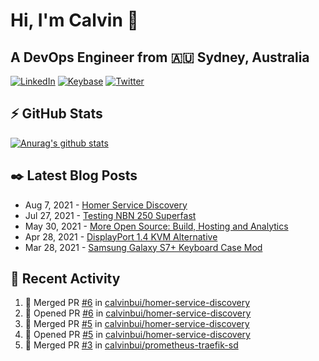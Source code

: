 # Hi, I'm Calvin 🍭
## A DevOps Engineer from 🇦🇺 Sydney, Australia</h3>

[![LinkedIn](https://img.shields.io/badge/-c–bui-0077B5?style=flat-square&labelColor=0077B5&logo=LinkedIn&logoColor=white)](https://www.linkedin.com/in/c-bui/)
[![Keybase](https://img.shields.io/badge/-calvinbui-ff6f21?style=flat-square&labelColor=ff6f21&logo=Keybase&logoColor=white)](https://keybase.io/calvinbui)
[![Twitter](https://img.shields.io/badge/-ASAPCalvin-1DA1F2?style=flat-square&labelColor=1DA1F2&logo=Twitter&logoColor=white)](https://twitter.com/ASAPCalvin)

<!-- https://github.com/rishavanand/github-profilinator -->
## ⚡ GitHub Stats
[![Anurag's github stats](https://github-readme-stats.vercel.app/api?username=calvinbui&count_private=true&hide_title=true)](https://github.com/anuraghazra/github-readme-stats)

<!-- https://github.com/gautamkrishnar/blog-post-workflow -->
## ✒️ Latest Blog Posts

<!-- BLOG-POST-LIST:START -->
- Aug 7, 2021 - [Homer Service Discovery](https://calvin.me/homer-service-discovery)
- Jul 27, 2021 - [Testing NBN 250 Superfast](https://calvin.me/testing-nbn-250-superfast)
- May 30, 2021 - [More Open Source: Build, Hosting and Analytics](https://calvin.me/making-this-site-more-open-source)
- Apr 28, 2021 - [DisplayPort 1.4 KVM Alternative](https://calvin.me/displayport-1.4-kvm-alternative)
- Mar 28, 2021 - [Samsung Galaxy S7+ Keyboard Case Mod](https://calvin.me/samsung-galaxy-tab-s7-plus-keyboard-case-mod)

<!-- BLOG-POST-LIST:END -->

## 🏃‍ Recent Activity

<!--START_SECTION:activity-->
1. 🎉 Merged PR [#6](https://github.com/calvinbui/homer-service-discovery/pull/6) in [calvinbui/homer-service-discovery](https://github.com/calvinbui/homer-service-discovery)
2. 💪 Opened PR [#6](https://github.com/calvinbui/homer-service-discovery/pull/6) in [calvinbui/homer-service-discovery](https://github.com/calvinbui/homer-service-discovery)
3. 🎉 Merged PR [#5](https://github.com/calvinbui/homer-service-discovery/pull/5) in [calvinbui/homer-service-discovery](https://github.com/calvinbui/homer-service-discovery)
4. 💪 Opened PR [#5](https://github.com/calvinbui/homer-service-discovery/pull/5) in [calvinbui/homer-service-discovery](https://github.com/calvinbui/homer-service-discovery)
5. 🎉 Merged PR [#3](https://github.com/calvinbui/prometheus-traefik-sd/pull/3) in [calvinbui/prometheus-traefik-sd](https://github.com/calvinbui/prometheus-traefik-sd)
<!--END_SECTION:activity-->
